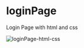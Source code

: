 # loginPage
Login Page with html and css



![loginPage-html-css](https://user-images.githubusercontent.com/84633541/222989243-7540fcd8-6370-47c2-8eaf-ef23a31d9135.png)
